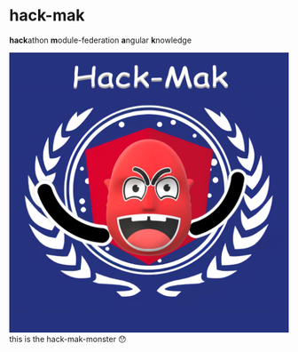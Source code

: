 # hack-mak
<b>hack</b>athon <b>m</b>odule-federation <b>a</b>ngular <b>k</b>nowledge

![hack-mak logo](https://raw.githubusercontent.com/LoaderB0T/hack-mak/main/hack-mak.png "Logo")
this is the hack-mak-monster 😯
